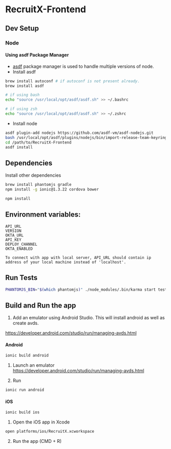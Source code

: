 RecruitX-Frontend
=================

## Dev Setup

### Node

#### Using asdf Package Manager

  * [asdf](https://github.com/asdf-vm/asdf) package manager is used to handle multiple versions of node.
  * Install asdf

  ```bash
  brew install autoconf # if autoconf is not present already.
  brew install asdf

  # if using bash
  echo "source /usr/local/opt/asdf/asdf.sh" >> ~/.bashrc

  # if using zsh
  echo "source /usr/local/opt/asdf/asdf.sh" >> ~/.zshrc
  ```

  * Install node

  ```bash
  asdf plugin-add nodejs https://github.com/asdf-vm/asdf-nodejs.git
  bash /usr/local/opt/asdf/plugins/nodejs/bin/import-release-team-keyring
  cd /path/to/RecruitX-Frontend
  asdf install
  ```

## Dependencies
Install other dependencies
```bash
brew install phantomjs gradle
npm install -g ionic@1.3.22 cordova bower

npm install
```

## Environment variables:
```
API_URL
VERSION
OKTA_URL
API_KEY
DEPLOY_CHANNEL
OKTA_ENABLED

To connect with app with local server, API_URL should contain ip address of your local machine instead of 'localhost'.
```

## Run Tests
```bash
PHANTOMJS_BIN="$(which phantomjs)" ./node_modules/.bin/karma start tests/unit-tests.conf.js
```

## Build and Run the app
1. Add an emulator using Android Studio. This will install android as well as create avds.

https://developer.android.com/studio/run/managing-avds.html


#### Android
```bash
ionic build android
```

1. Launch an emulator
https://developer.android.com/studio/run/managing-avds.html

2. Run
```bash
ionic run android
```


#### iOS
```bash
ionic build ios
```

1. Open the iOS app in Xcode
```bash
open platforms/ios/RecruitX.xcworkspace
```
2. Run the app (CMD + R)
